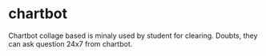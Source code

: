 # chartbot
Chartbot collage based is minaly used by student for clearing. Doubts, they can ask question 24x7 from chartbot.
